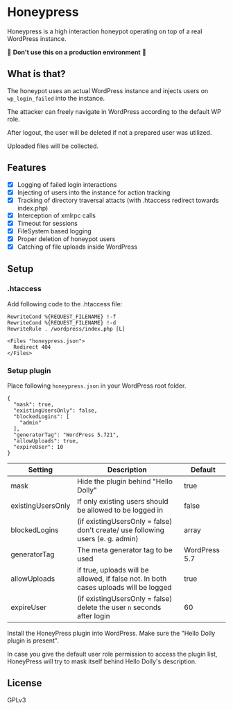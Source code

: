 # Honeypress

Honeypress is a high interaction honeypot operating on top of a real WordPress instance.

🛑 **Don't use this on a production environment** 🛑 

## What is that?

The honeypot uses an actual WordPress instance and injects users on `wp_login_failed` into the instance.

The attacker can freely navigate in WordPress according to the default WP role.

After logout, the user will be deleted if not a prepared user was utilized.

Uploaded files will be collected.

## Features

- [x] Logging of failed login interactions
- [x] Injecting of users into the instance for action tracking
- [x] Tracking of directory traversal attacts (with .htaccess redirect towards index.php)
- [x] Interception of xmlrpc calls
- [x] Timeout for sessions
- [x] FileSystem based logging
- [X] Proper deletion of honeypot users
- [x] Catching of file uploads inside WordPress

## Setup

### .htaccess

Add following code to the .htaccess file:

```
RewriteCond %{REQUEST_FILENAME} !-f
RewriteCond %{REQUEST_FILENAME} !-d
RewriteRule . /wordpress/index.php [L]

<Files "honeypress.json">  
  Redirect 404
</Files>
```

### Setup plugin


Place following `honeypress.json` in your WordPress root folder.

```
{
  "mask": true,
  "existingUsersOnly": false,
  "blockedLogins": [
    "admin"
  ],
  "generatorTag": "WordPress 5.721",
  "allowUploads": true,
  "expireUser": 10
}
```
|Setting|Description|Default|
|---|---|--|
|mask|Hide the plugin behind "Hello Dolly"|true|
|existingUsersOnly|If only existing users should be allowed to be logged in|false|
|blockedLogins|(if existingUsersOnly = false) don't create/ use following users (e. g. admin)| array|
|generatorTag|The meta generator tag to be used|WordPress 5.7|
|allowUploads|if true, uploads will be allowed, if false not. In both cases uploads will be logged|true|
|expireUser|(if existingUsersOnly = false) delete the user `n` seconds after login|60|


Install the HoneyPress plugin into WordPress. Make sure the "Hello Dolly plugin is present". 

In case you give the default user role permission to access the plugin list, HoneyPress will try to mask itself behind Hello Dolly's description.


## License

GPLv3